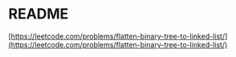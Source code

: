 # README

[https://leetcode.com/problems/flatten-binary-tree-to-linked-list/](https://leetcode.com/problems/flatten-binary-tree-to-linked-list/)

